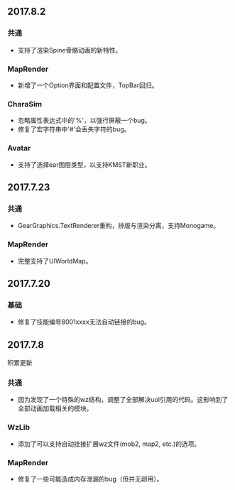 ﻿## 2017.8.2

### 共通
- 支持了渲染Spine骨骼动画的新特性。

### MapRender
- 新增了一个Option界面和配置文件，TopBar回归。

### CharaSim
- 忽略属性表达式中的'%'，以强行屏蔽一个bug。
- 修复了宏字符串中'#'会丢失字符的bug。

### Avatar
- 支持了选择ear图层类型，以支持KMST新职业。


## 2017.7.23

### 共通
- GearGraphics.TextRenderer重构，排版与渲染分离，支持Monogame。

### MapRender
- 完整支持了UIWorldMap。


## 2017.7.20

### 基础
- 修复了技能编号8001xxxx无法自动链接的bug。


## 2017.7.8
积累更新

### 共通
- 因为发现了一个特殊的wz结构，调整了全部解决uol引用的代码。这影响到了全部动画加载相关的模块。

### WzLib
- 添加了可以支持自动挂接扩展wz文件(mob2, map2, etc.)的选项。

### MapRender
- 修复了一些可能造成内存泄漏的bug（但并无卵用）。